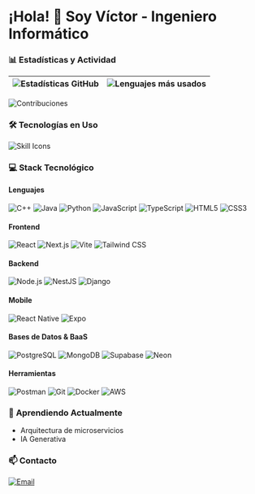 # ¡Hola! 👋 Soy Víctor - Ingeniero Informático  

### 📊 Estadísticas y Actividad  
| ![Estadísticas GitHub](https://github-readme-stats.vercel.app/api?username=Senku777&show_icons=true&theme=radical&hide_border=true) | ![Lenguajes más usados](https://github-readme-stats.vercel.app/api/top-langs/?username=tu-usuario&layout=compact&theme=radical&hide_border=true) |
|--------------------------------------------------------------------------------------------------------------------------------------|--------------------------------------------------------------------------------------------------------------------------------------------------|

![Contribuciones](https://github-readme-activity-graph.vercel.app/graph?username=tu-usuario&theme=github-dark&hide_border=true&area=true)

### 🛠️ Tecnologías en Uso  
![Skill Icons](https://skillicons.dev/icons?i=cpp,java,python,js,ts,html,css,react,nextjs,nestjs,nodejs,django,tailwind,vite,postgres,mongodb,supabase,postman,docker,aws,git)

### 💻 Stack Tecnológico  

#### **Lenguajes**  
![C++](https://img.shields.io/badge/C++-00599C?style=for-the-badge&logo=c%2B%2B&logoColor=white)
![Java](https://img.shields.io/badge/Java-ED8B00?style=for-the-badge&logo=openjdk&logoColor=white)
![Python](https://img.shields.io/badge/Python-3776AB?style=for-the-badge&logo=python&logoColor=white)
![JavaScript](https://img.shields.io/badge/JavaScript-F7DF1E?style=for-the-badge&logo=javascript&logoColor=black)
![TypeScript](https://img.shields.io/badge/TypeScript-3178C6?style=for-the-badge&logo=typescript&logoColor=white)
![HTML5](https://img.shields.io/badge/HTML5-E34F26?style=for-the-badge&logo=html5&logoColor=white)
![CSS3](https://img.shields.io/badge/CSS3-1572B6?style=for-the-badge&logo=css3&logoColor=white)

#### **Frontend**  
![React](https://img.shields.io/badge/React-61DAFB?style=for-the-badge&logo=react&logoColor=black)
![Next.js](https://img.shields.io/badge/Next.js-000000?style=for-the-badge&logo=nextdotjs&logoColor=white)
![Vite](https://img.shields.io/badge/Vite-646CFF?style=for-the-badge&logo=vite&logoColor=white)
![Tailwind CSS](https://img.shields.io/badge/Tailwind_CSS-06B6D4?style=for-the-badge&logo=tailwind-css&logoColor=white)

#### **Backend**  
![Node.js](https://img.shields.io/badge/Node.js-339933?style=for-the-badge&logo=nodedotjs&logoColor=white)
![NestJS](https://img.shields.io/badge/NestJS-E0234E?style=for-the-badge&logo=nestjs&logoColor=white)
![Django](https://img.shields.io/badge/Django-092E20?style=for-the-badge&logo=django&logoColor=white)

#### **Mobile**  
![React Native](https://img.shields.io/badge/React_Native-61DAFB?style=for-the-badge&logo=react&logoColor=black)
![Expo](https://img.shields.io/badge/Expo-000020?style=for-the-badge&logo=expo&logoColor=white)

#### **Bases de Datos & BaaS**  
![PostgreSQL](https://img.shields.io/badge/PostgreSQL-4169E1?style=for-the-badge&logo=postgresql&logoColor=white)
![MongoDB](https://img.shields.io/badge/MongoDB-47A248?style=for-the-badge&logo=mongodb&logoColor=white)
![Supabase](https://img.shields.io/badge/Supabase-3ECF8E?style=for-the-badge&logo=supabase&logoColor=white)
![Neon](https://img.shields.io/badge/Neon-00E59B?style=for-the-badge&logo=neon&logoColor=white)

#### **Herramientas**  
![Postman](https://img.shields.io/badge/Postman-FF6C37?style=for-the-badge&logo=postman&logoColor=white)
![Git](https://img.shields.io/badge/Git-F05032?style=for-the-badge&logo=git&logoColor=white)
![Docker](https://img.shields.io/badge/Docker-2496ED?style=for-the-badge&logo=docker&logoColor=white)
![AWS](https://img.shields.io/badge/AWS-232F3E?style=for-the-badge&logo=amazonaws&logoColor=white)

### 🌱 **Aprendiendo Actualmente**  
- Arquitectura de microservicios  
- IA Generativa

### 📫 **Contacto**  
[![Email](https://img.shields.io/badge/Gmail-D14836?style=for-the-badge&logo=gmail&logoColor=white)](mailto:victoraso607@gmail.com)

